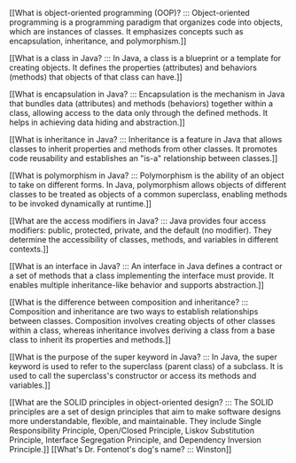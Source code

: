 [[What is object-oriented programming (OOP)? ::: Object-oriented programming is a programming paradigm that organizes code into objects, which are instances of classes. It emphasizes concepts such as encapsulation, inheritance, and polymorphism.]]

[[What is a class in Java? ::: In Java, a class is a blueprint or a template for creating objects. It defines the properties (attributes) and behaviors (methods) that objects of that class can have.]]

[[What is encapsulation in Java? ::: Encapsulation is the mechanism in Java that bundles data (attributes) and methods (behaviors) together within a class, allowing access to the data only through the defined methods. It helps in achieving data hiding and abstraction.]]

[[What is inheritance in Java? ::: Inheritance is a feature in Java that allows classes to inherit properties and methods from other classes. It promotes code reusability and establishes an "is-a" relationship between classes.]]

[[What is polymorphism in Java? ::: Polymorphism is the ability of an object to take on different forms. In Java, polymorphism allows objects of different classes to be treated as objects of a common superclass, enabling methods to be invoked dynamically at runtime.]]

[[What are the access modifiers in Java? ::: Java provides four access modifiers: public, protected, private, and the default (no modifier). They determine the accessibility of classes, methods, and variables in different contexts.]]

[[What is an interface in Java? ::: An interface in Java defines a contract or a set of methods that a class implementing the interface must provide. It enables multiple inheritance-like behavior and supports abstraction.]]

[[What is the difference between composition and inheritance? ::: Composition and inheritance are two ways to establish relationships between classes. Composition involves creating objects of other classes within a class, whereas inheritance involves deriving a class from a base class to inherit its properties and methods.]]

[[What is the purpose of the super keyword in Java? ::: In Java, the super keyword is used to refer to the superclass (parent class) of a subclass. It is used to call the superclass's constructor or access its methods and variables.]]

[[What are the SOLID principles in object-oriented design? ::: The SOLID principles are a set of design principles that aim to make software designs more understandable, flexible, and maintainable. They include Single Responsibility Principle, Open/Closed Principle, Liskov Substitution Principle, Interface Segregation Principle, and Dependency Inversion Principle.]]
[[What's Dr. Fontenot's dog's name? ::: Winston]]